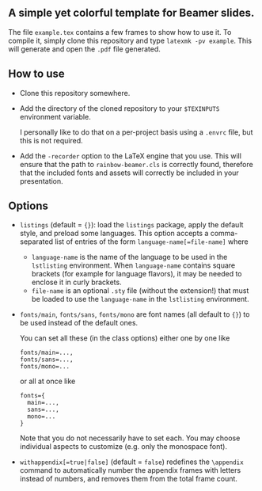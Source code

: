 ## A simple yet colorful template for Beamer slides.

The file `example.tex` contains a few frames to show how to use it.
To compile it, simply clone this repository and type `latexmk -pv example`.
This will generate and open the `.pdf` file generated.

## How to use

- Clone this repository somewhere.
- Add the directory of the cloned repository to your `$TEXINPUTS` environment variable.
  
  I personally like to do that on a per-project basis using a `.envrc` file, but this is not required.
- Add the `-recorder` option to the LaTeX engine that you use. 
  This will ensure that the path to `rainbow-beamer.cls` is correctly found, therefore that the included fonts and assets will correctly be included in your presentation.

## Options

- `listings` (default = `{}`): load the `listings` package, apply the default style, and preload some languages.
  This option accepts a comma-separated list of entries of the form `language-name[=file-name]` where
  - `language-name` is the name of the language to be used in the `lstlisting` environment.
    When `language-name` contains square brackets (for example for language flavors), it may be needed to enclose it in curly brackets.
  - `file-name` is an optional `.sty` file (without the extension!) that must be loaded to use the `language-name` in the `lstlisting` environment.
- `fonts/main`, `fonts/sans`, `fonts/mono` are font names (all default to `{}`) to be used instead of the default ones.
  
  You can set all these (in the class options) either one by one like 
  ```
  fonts/main=...,
  fonts/sans=...,
  fonts/mono=...
  ```
  or all at once like 
  ```
  fonts={
    main=...,
    sans=...,
    mono=...
  }
  ```

  Note that you do not necessarily have to set each. 
  You may choose individual aspects to customize (e.g. only the monospace font).
- `withappendix[=true|false]` (default = `false`) redefines the `\appendix` command to automatically number the appendix frames with letters instead of numbers, and removes them from the total frame count.